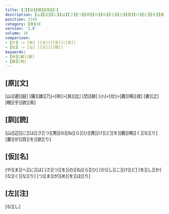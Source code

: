 ```yaml
---
title: [（][詠][鹿][鳴][）]
description: [山][辺][に][は][さ][つ][男][の][ね][ら][ひ][畏][け][ど][を][鹿][鳴][く][な][り][妻][が][目][を][欲][り]
position: 2149
category: [巻]10
version: '1.0'
volume: 10
comparison:
- [尓] -> [祢] [[元]][[矢]][[京]]
- [牡] -> [壮] [[元]][[類]]
keywords:
- [秋][雑][歌]
- [動][物]
---
```


## [原][文]

[山][邊][庭] [薩][雄][乃]<[祢]>[良][比] [恐][跡] [小]<[壮]>[鹿][鳴][成] [妻][之][眼][乎][欲][焉]

## [訓][読]

[山][辺][に][は][さ][つ][男][の][ね][ら][ひ][畏][け][ど][を][鹿][鳴][く][な][り][妻][が][目][を][欲][り]

## [仮][名]

[や][ま][へ][に][は] [さ][つ][を][の][ね][ら][ひ] [か][し][こ][け][ど] [を][し][か][な][く][な][り] [つ][ま][が][め][を][ほ][り]

## [左][注]

[な][し]
